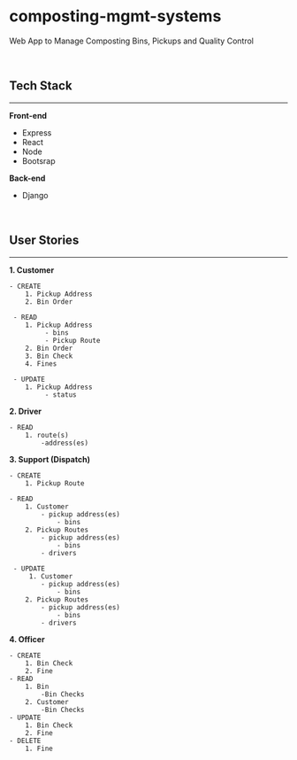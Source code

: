 <!-- In order to pitch a capstone project idea, you must have at least:
4 wireframes:
User Stories: Done
ERD:Done
tech stack: Done
third party API if applicable
 -->

# composting-mgmt-systems
Web App to Manage Composting Bins, Pickups and Quality Control

&nbsp;

## Tech Stack
---
**Front-end**
 - Express
 - React
 - Node
 - Bootsrap

**Back-end**
 - Django

&nbsp;

## User Stories
---
**1. Customer**

    - CREATE
        1. Pickup Address
        2. Bin Order

     - READ 
        1. Pickup Address
             - bins
             - Pickup Route
        2. Bin Order
        3. Bin Check
        4. Fines

     - UPDATE
        1. Pickup Address
             - status

**2. Driver**

    - READ
        1. route(s)
            -address(es)

**3. Support (Dispatch)**

    - CREATE
        1. Pickup Route
    
    - READ
        1. Customer
            - pickup address(es)
                - bins
        2. Pickup Routes
            - pickup address(es)
                - bins
            - drivers
    
     - UPDATE
         1. Customer
            - pickup address(es)
                - bins
        2. Pickup Routes
            - pickup address(es)
                - bins
            - drivers

**4. Officer**

    - CREATE
        1. Bin Check
        2. Fine
    - READ
        1. Bin
            -Bin Checks
        2. Customer
            -Bin Checks
    - UPDATE
        1. Bin Check
        2. Fine
    - DELETE
        1. Fine





            



